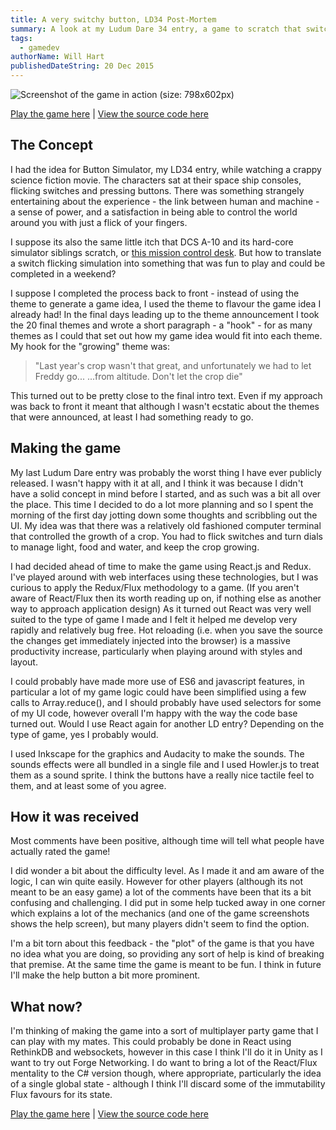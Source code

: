 ```yaml
---
title: A very switchy button, LD34 Post-Mortem
summary: A look at my Ludum Dare 34 entry, a game to scratch that switch switching itch.
tags:
  - gamedev
authorName: Will Hart
publishedDateString: 20 Dec 2015
---
```


![Screenshot of the game in action (size: 798x602px)](/images/switchy-button-ld34.png)

[Play the game here](http://ludumdare.com/compo/ludum-dare-34/?action=preview&uid=50407) | [View the source code here](https://github.com/will-hart/ludum_react_boilerplate/tree/ld34)

## The Concept

I had the idea for Button Simulator, my LD34 entry, while watching a crappy
science fiction movie. The characters sat at their space ship consoles, flicking
switches and pressing buttons. There was something strangely entertaining about
the experience - the link between human and machine - a sense of power, and a
satisfaction in being able to control the world around you with just a flick of
your fingers.

I suppose its also the same little itch that DCS A-10 and its hard-core
simulator siblings scratch, or [this mission control
desk](https://www.youtube.com/watch?v=j6zseFi070E). But how to translate a
switch flicking simulation into something that was fun to play and could be
completed in a weekend?

I suppose I completed the process back to front - instead of using the theme to
generate a game idea, I used the theme to flavour the game idea I already had!
In the final days leading up to the theme announcement I took the 20 final
themes and wrote a short paragraph - a "hook" - for as many themes as I could
that set out how my game idea would fit into each theme. My hook for the
"growing" theme was:

> "Last year's crop wasn't that great,
> and unfortunately we had to let Freddy go...
> ...from altitude.
> Don't let the crop die"

This turned out to be pretty close to the final intro text. Even if my approach
was back to front it meant that although I wasn't ecstatic about the themes that
were announced, at least I had something ready to go.

## Making the game

My last Ludum Dare entry was probably the worst thing I have ever publicly
released. I wasn't happy with it at all, and I think it was because I didn't
have a solid concept in mind before I started, and as such was a bit all over
the place. This time I decided to do a lot more planning and so I spent the
morning of the first day jotting down some thoughts and scribbling out the UI.
My idea was that there was a relatively old fashioned computer terminal that
controlled the growth of a crop. You had to flick switches and turn dials to
manage light, food and water, and keep the crop growing.

I had decided ahead of time to make the game using React.js and Redux. I've
played around with web interfaces using these technologies, but I was curious to
apply the Redux/Flux methodology to a game. (If you aren't aware of React/Flux
then its worth reading up on, if nothing else as another way to approach
application design) As it turned out React was very well suited to the type of
game I made and I felt it helped me develop very rapidly and relatively bug
free. Hot reloading (i.e. when you save the source the changes get immediately
injected into the browser) is a massive productivity increase, particularly when
playing around with styles and layout.

I could probably have made more use of ES6 and javascript features, in
particular a lot of my game logic could have been simplified using a few calls
to Array.reduce(), and I should probably have used selectors for some of my UI
code, however overall I'm happy with the way the code base turned out. Would I
use React again for another LD entry? Depending on the type of game, yes I
probably would.

I used Inkscape for the graphics and Audacity to make the sounds. The sounds
effects were all bundled in a single file and I used Howler.js to treat them as
a sound sprite. I think the buttons have a really nice tactile feel to them, and
at least some of you agree.

## How it was received

Most comments have been positive, although time will tell what people have
actually rated the game!

I did wonder a bit about the difficulty level. As I made it and am aware of the
logic, I can win quite easily. However for other players (although its not meant
to be an easy game) a lot of the comments have been that its a bit confusing and
challenging. I did put in some help tucked away in one corner which explains a
lot of the mechanics (and one of the game screenshots shows the help screen),
but many players didn't seem to find the option.

I'm a bit torn about this feedback - the "plot" of the game is that you have no
idea what you are doing, so providing any sort of help is kind of breaking that
premise. At the same time the game is meant to be fun. I think in future I'll
make the help button a bit more prominent.

## What now?

I'm thinking of making the game into a sort of multiplayer party game that I can
play with my mates. This could probably be done in React using RethinkDB and
websockets, however in this case I think I'll do it in Unity as I want to try
out Forge Networking. I do want to bring a lot of the React/Flux mentality to
the C# version though, where appropriate, particularly the idea of a single
global state - although I think I'll discard some of the immutability Flux
favours for its state.

[Play the game here](http://ludumdare.com/compo/ludum-dare-34/?action=preview&uid=50407) | [View the source code here](https://github.com/will-hart/ludum_react_boilerplate/tree/ld34)
